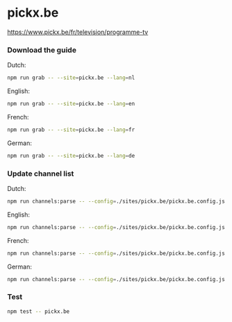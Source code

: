 # pickx.be

https://www.pickx.be/fr/television/programme-tv

### Download the guide

Dutch:

```sh
npm run grab -- --site=pickx.be --lang=nl
```

English:

```sh
npm run grab -- --site=pickx.be --lang=en
```

French:

```sh
npm run grab -- --site=pickx.be --lang=fr
```

German:

```sh
npm run grab -- --site=pickx.be --lang=de
```

### Update channel list

Dutch:

```sh
npm run channels:parse -- --config=./sites/pickx.be/pickx.be.config.js --output=./sites/pickx.be/pickx.be_nl.channels.xml --set=lang:nl
```

English:

```sh
npm run channels:parse -- --config=./sites/pickx.be/pickx.be.config.js --output=./sites/pickx.be/pickx.be_en.channels.xml --set=lang:en
```

French:

```sh
npm run channels:parse -- --config=./sites/pickx.be/pickx.be.config.js --output=./sites/pickx.be/pickx.be_fr.channels.xml --set=lang:fr
```

German:

```sh
npm run channels:parse -- --config=./sites/pickx.be/pickx.be.config.js --output=./sites/pickx.be/pickx.be_de.channels.xml --set=lang:de
```

### Test

```sh
npm test -- pickx.be
```
